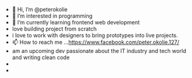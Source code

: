 - 👋 Hi, I’m @peterokolie
- 👀 I’m interested in programming
- 🌱 I’m currently learning frontend web development
-  love building project from scratch 
- i love to work with designers to bring prototypes into live projects.
- 📫 How to reach me ...https://www.facebook.com/peter.okolie.127/
- am an upcoming dev passionate about the IT industry and tech world and writing clean code
- 
- 

<!---
peterokolie/peterokolie is a ✨ special ✨ repository because its `README.md` (this file) appears on your GitHub profile.
You can click the Preview link to take a look at your changes.
--->
